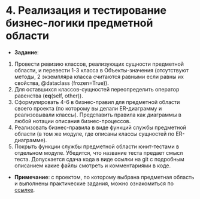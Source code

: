 # 4. Реализация и тестирование бизнес-логики предметной области
+ **Задание**:
1. Провести ревизию классов, реализующих сущности предметной области, и перевести 1-3 класса в Объекты-значения (отсутствуют методы, 2 экземпляра класса считаются равными если равны их свойства, @dataclass (frozen=True)). 
2. Для оставшихся классов-сущностей переопределить оператор равенства (__eq__(self, other)). 
3. Сформулировать 4-6 в бизнес-правил для предметной области своего проекта (по которому вы делали ER-диаграмму и реализовывали классы). Представить правила как диаграммы в любой нотации описания бизнес-процессов.
4. Реализовать бизнес-правила в виде функций службы предметной области (в том же модуле, где описаны классы сущностей по ER-диаграмме).
5. Покрыть функции службы предметной области юнит-тестами в отдельном модуле. Убедится, что название теста предает смысл теста.
Допускается сдача кода в виде ссылки на git с подробным описанием какие файлы смотреть и комментариями в коде. 
+ **Примечание**: с проектом, по которому выбрана предметная область и выполнены практические задания, можно ознакомиться по [ссылке](https://github.com/NeKyReal/CityScope.git).
